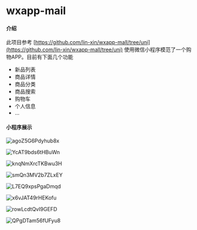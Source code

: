 # wxapp-mail

#### 介绍

此项目参考 [https://github.com/lin-xin/wxapp-mall/tree/uni](https://github.com/lin-xin/wxapp-mall/tree/uni)
使用微信小程序模范了一个购物APP。目前有下面几个功能

- 新品列表
- 商品详情
- 商品分类
- 商品搜索
- 购物车
- 个人信息
- ...

#### 小程序展示

![agoZ5G6Pdyhub8x](https://images.gitee.com/uploads/images/2020/0718/102455_ecd56270_1594970.png)

![YcAT9bds6tHBuWn](https://images.gitee.com/uploads/images/2020/0718/102508_f056910e_1594970.png)

![knqNmXrcTKBwu3H](https://images.gitee.com/uploads/images/2020/0718/102527_909976f2_1594970.png)

![smQn3MV2b7ZLxEY](https://images.gitee.com/uploads/images/2020/0718/102545_6c389825_1594970.png)

![L7EQ9xpsPgaDmqd](https://images.gitee.com/uploads/images/2020/0718/102609_85a8e8f0_1594970.png)

![x6vJAT49rHEKofu](https://images.gitee.com/uploads/images/2020/0718/102626_b76bb5e2_1594970.png)

![rowLcdtQvI9GEFD](https://images.gitee.com/uploads/images/2020/0718/102706_fa90f225_1594970.png)

![QPgDTam56fUFyu8](https://images.gitee.com/uploads/images/2020/0718/102718_0ab88e7c_1594970.png)

